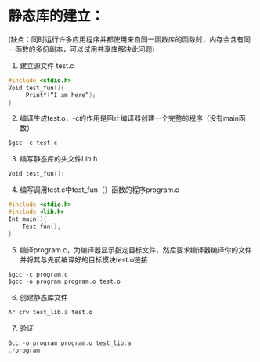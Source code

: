 
# 静态库的建立：
(缺点：同时运行许多应用程序并都使用来自同一函数库的函数时，内存会含有同一函数的多份副本，可以试用共享库解决此问题)

1.	建立源文件 test.c
```c
#include <stdio.h>
Void test_fun(){	
     Printf(“I am here”);
}
```
2.	编译生成test.o，-c的作用是阻止编译器创建一个完整的程序（没有main函数）
```c
$gcc -c test.c
```
3.	编写静态库的头文件Lib.h
```c
Void test_fun();
```
4.	编写调用test.c中test_fun（）函数的程序program.c
```c
#include <stdio.h>
#include <lib.h>
Int main(){
    Test_fun();
}
```
5.	编译program.c，为编译器显示指定目标文件，然后要求编译器编译你的文件并将其与先前编译好的目标模块test.o链接
```c
$gcc -c program.c
$gcc -o program program.o test.o
```
6.	创建静态库文件
```c
Ar crv test_lib.a test.o
```
7.	验证
```c
Gcc -o program program.o test_lib.a
./program
```